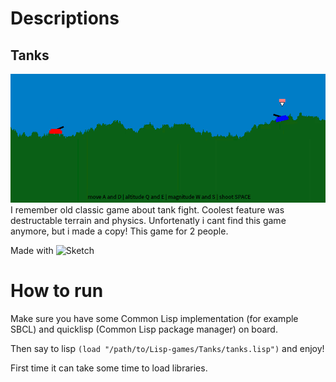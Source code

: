 # Descriptions
## Tanks
![anim](https://github.com/honix/Lisp-games/blob/master/Tanks/tank-animation.gif)
I remember old classic game about tank fight. Coolest feature was destructable terrain and physics. Unfortenatly i cant find this game anymore, but i made a copy! This game for 2 people.

Made with ![Sketch](https://github.com/vydd/sketch)


# How to run
Make sure you have some Common Lisp implementation (for example SBCL) and quicklisp (Common Lisp package manager) on board.

Then say to lisp `(load "/path/to/Lisp-games/Tanks/tanks.lisp")` and enjoy!

First time it can take some time to load libraries.
